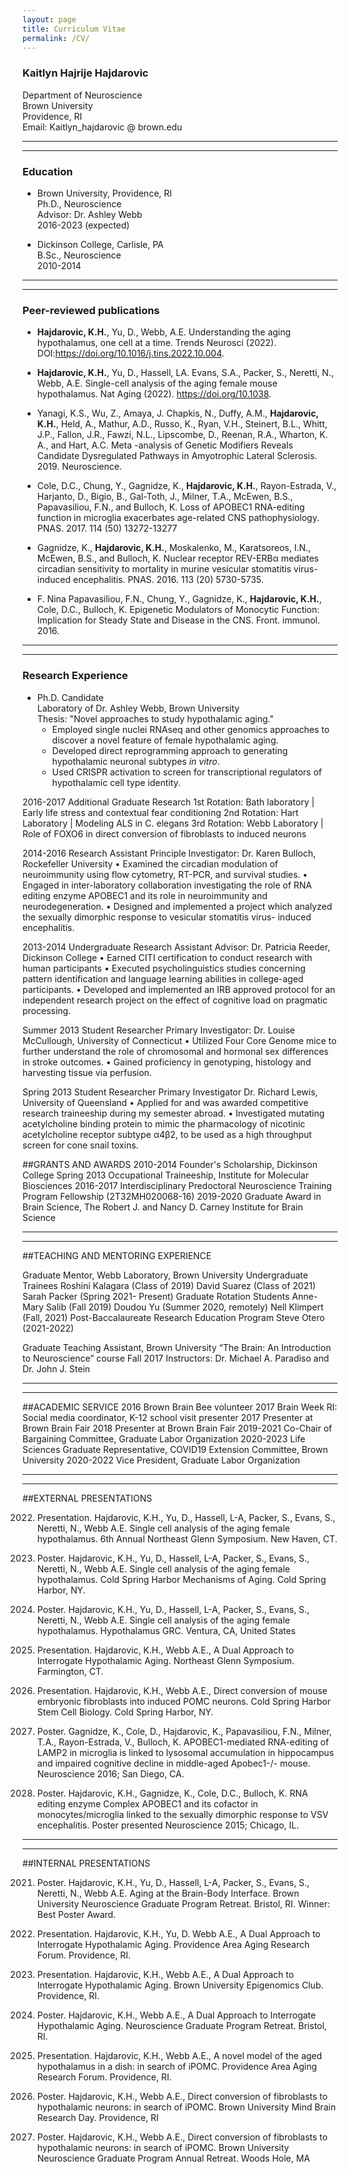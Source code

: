 ```yaml
---
layout: page
title: Curriculum Vitae
permalink: /CV/
---
```


### Kaitlyn Hajrije Hajdarovic
Department of Neuroscience  
Brown University  
Providence, RI  
Email: Kaitlyn_hajdarovic @ brown.edu

----
****

### Education

-  Brown University, Providence, RI  
	Ph.D., Neuroscience  
	Advisor: Dr. Ashley Webb  
	2016-2023 (expected)

- Dickinson College, Carlisle, PA  
	B.Sc., Neuroscience  
	2010-2014  

----
****

### Peer-reviewed publications

- **Hajdarovic, K.H.**, Yu, D., Webb, A.E. Understanding the aging hypothalamus, one cell at a time. Trends Neurosci (2022). 
DOI:https://doi.org/10.1016/j.tins.2022.10.004.  

- **Hajdarovic, K.H.**, Yu, D., Hassell, LA. Evans, S.A., Packer, S., Neretti, N., Webb, A.E. Single-cell analysis of the aging female mouse hypothalamus. Nat Aging (2022). https://doi.org/10.1038.  

- Yanagi, K.S., Wu, Z., Amaya, J. Chapkis, N., Duffy, A.M., **Hajdarovic, K.H.**, Held, A., Mathur, A.D., Russo, K., Ryan, V.H., Steinert, B.L., Whitt, J.P., Fallon, J.R., Fawzi, N.L., Lipscombe, D., Reenan, R.A., Wharton, K. A., and Hart, A.C. Meta -analysis of Genetic Modifiers Reveals Candidate Dysregulated Pathways in Amyotrophic Lateral Sclerosis. 2019. Neuroscience.  

- Cole, D.C., Chung, Y., Gagnidze, K., **Hajdarovic, K.H.**, Rayon-Estrada, V., Harjanto, D., Bigio, B., Gal-Toth, J., Milner, T.A., McEwen, B.S., Papavasiliou, F.N., and Bulloch, K. Loss of APOBEC1 RNA-editing function in microglia exacerbates age-related CNS pathophysiology. PNAS. 2017. 114 (50) 13272-13277  

- Gagnidze, K., **Hajdarovic, K.H.**, Moskalenko, M., Karatsoreos, I.N., McEwen, B.S., and Bulloch, K. Nuclear receptor REV-ERBα mediates circadian sensitivity to mortality in murine vesicular stomatitis virus-induced encephalitis. PNAS. 2016. 113 (20) 5730-5735.  

- F. Nina Papavasiliou, F.N., Chung, Y., Gagnidze, K., **Hajdarovic, K.H.**, Cole, D.C., Bulloch, K. Epigenetic Modulators of Monocytic Function: Implication for Steady State and Disease in the CNS. Front. immunol. 2016.  

----
****

### Research Experience

- Ph.D. Candidate  
	Laboratory of Dr. Ashley Webb, Brown University  
	Thesis: "Novel approaches to study hypothalamic aging."  
	- Employed single nuclei RNAseq and other genomics approaches to discover a novel feature of female hypothalamic aging.  
	- Developed direct reprogramming approach to generating hypothalamic neuronal subtypes _in vitro_.   
	- Used CRISPR activation to screen for transcriptional regulators of hypothalamic cell type identity.  
	


2016-2017		Additional Graduate Research
1st Rotation: Bath laboratory | Early life stress and contextual fear conditioning 
2nd Rotation: Hart Laboratory | Modeling ALS in C. elegans
3rd Rotation: Webb Laboratory | Role of FOXO6 in direct conversion of fibroblasts to induced neurons

2014-2016		Research Assistant
			Principle Investigator: Dr. Karen Bulloch, Rockefeller University
•	Examined the circadian modulation of neuroimmunity using flow cytometry, RT-PCR, and survival studies.
•	Engaged in inter-laboratory collaboration investigating the role of RNA editing enzyme APOBEC1 and its role in neuroimmunity and neurodegeneration.
•	Designed and implemented a project which analyzed the sexually dimorphic response to vesicular stomatitis virus- induced encephalitis.

2013-2014		Undergraduate Research Assistant
			Advisor: Dr. Patricia Reeder, Dickinson College
•	Earned CITI certification to conduct research with human participants
•	Executed psycholinguistics studies concerning pattern identification and language learning abilities in college-aged participants.
•	Developed and implemented an IRB approved protocol for an independent research project on the effect of cognitive load on pragmatic processing.

Summer 2013		Student Researcher
Primary Investigator: Dr. Louise McCullough, University of Connecticut
•	Utilized Four Core Genome mice to further understand the role of chromosomal and hormonal sex differences in stroke outcomes.
•	Gained proficiency in genotyping, histology and harvesting tissue via perfusion.

Spring 2013		Student Researcher 
Primary Investigator Dr. Richard Lewis, University of Queensland
•	Applied for and was awarded competitive research traineeship during my semester abroad. 
•	Investigated mutating acetylcholine binding protein to mimic the pharmacology of nicotinic acetylcholine receptor subtype α4β2, to be used as a high throughput screen for cone snail toxins.

##GRANTS AND AWARDS
2010-2014		Founder's Scholarship, Dickinson College
Spring 2013		Occupational Traineeship, Institute for Molecular Biosciences 
2016-2017	Interdisciplinary Predoctoral Neuroscience Training Program Fellowship (2T32MH020068-16)
2019-2020	Graduate Award in Brain Science, The Robert J. and Nancy D. Carney Institute for Brain Science

----
****

##TEACHING AND MENTORING EXPERIENCE

Graduate Mentor, Webb Laboratory, Brown University
Undergraduate Trainees
Roshini Kalagara (Class of 2019)
David Suarez (Class of 2021)
Sarah Packer (Spring 2021- Present)
Graduate Rotation Students
Anne-Mary Salib (Fall 2019)
Doudou Yu (Summer 2020, remotely)
Nell Klimpert (Fall, 2021)
Post-Baccalaureate Research Education Program
	Steve Otero (2021-2022)

Graduate Teaching Assistant, Brown University
 “The Brain: An Introduction to Neuroscience” course
Fall 2017
Instructors: Dr. Michael A. Paradiso and Dr. John J. Stein

----
****

##ACADEMIC SERVICE
2016			Brown Brain Bee volunteer
2017			Brain Week RI: Social media coordinator, K-12 school visit presenter 
2017			Presenter at Brown Brain Fair
2018			Presenter at Brown Brain Fair
2019-2021		Co-Chair of Bargaining Committee, Graduate Labor Organization
2020-2023	Life Sciences Graduate Representative, COVID19 Extension Committee, Brown University
2020-2022		Vice President, Graduate Labor Organization

----
****

##EXTERNAL PRESENTATIONS

2022. Presentation. Hajdarovic, K.H., Yu, D., Hassell, L-A, Packer, S., Evans, S., Neretti, N.,
Webb A.E. Single cell analysis of the aging female hypothalamus. 6th Annual Northeast Glenn Symposium. New Haven, CT. 

2022. Poster. Hajdarovic, K.H., Yu, D., Hassell, L-A, Packer, S., Evans, S., Neretti, N.,
Webb A.E. Single cell analysis of the aging female hypothalamus. Cold Spring Harbor Mechanisms of Aging. Cold Spring Harbor, NY.

2022. Poster. Hajdarovic, K.H., Yu, D., Hassell, L-A, Packer, S., Evans, S., Neretti, N.,
Webb A.E. Single cell analysis of the aging female hypothalamus. Hypothalamus GRC. Ventura, CA, United States

2019. Presentation. Hajdarovic, K.H., Webb A.E., A Dual Approach to Interrogate Hypothalamic Aging. Northeast Glenn Symposium. Farmington, CT.

2019. Presentation. Hajdarovic, K.H., Webb A.E., Direct conversion of mouse embryonic fibroblasts into induced POMC neurons. Cold Spring Harbor Stem Cell Biology. Cold Spring Harbor, NY.

2016. Poster. Gagnidze, K., Cole, D., Hajdarovic, K., Papavasiliou, F.N., Milner, T.A., Rayon-Estrada, V., Bulloch, K. APOBEC1-mediated RNA-editing of LAMP2 in microglia is linked to lysosomal accumulation in hippocampus and impaired cognitive decline in middle-aged Apobec1-/- mouse. Neuroscience 2016; San Diego, CA.

2015. Poster. Hajdarovic, K.H., Gagnidze, K., Cole, D.C., Bulloch, K. RNA editing enzyme Complex APOBEC1 and its cofactor in monocytes/microglia linked to the sexually dimorphic response to VSV encephalitis. Poster presented Neuroscience 2015; Chicago, IL.

----
****

##INTERNAL PRESENTATIONS

2021. Poster. Hajdarovic, K.H., Yu, D., Hassell, L-A, Packer, S., Evans, S., Neretti, N.,
Webb A.E. Aging at the Brain-Body Interface. Brown University Neuroscience Graduate Program Retreat. Bristol, RI. Winner: Best Poster Award. 

2020. Presentation. Hajdarovic, K.H., Yu, D. Webb A.E., A Dual Approach to Interrogate Hypothalamic Aging. Providence Area Aging Research Forum.  Providence, RI.

2019. Presentation. Hajdarovic, K.H., Webb A.E., A Dual Approach to Interrogate Hypothalamic Aging. Brown University Epigenomics Club.  Providence, RI. 

2019. Poster. Hajdarovic, K.H., Webb A.E., A Dual Approach to Interrogate Hypothalamic Aging. Neuroscience Graduate Program Retreat. Bristol, RI.

2019. Presentation. Hajdarovic, K.H., Webb A.E., A novel model of the aged hypothalamus in a dish: in search of iPOMC. Providence Area Aging Research Forum.  Providence, RI.

2019. Poster. Hajdarovic, K.H., Webb A.E., Direct conversion of fibroblasts to hypothalamic neurons: in search of iPOMC. Brown University Mind Brain Research Day. Providence, RI

2018. Poster. Hajdarovic, K.H., Webb A.E., Direct conversion of fibroblasts to hypothalamic neurons: in search of iPOMC. Brown University Neuroscience Graduate Program Annual Retreat. Woods Hole, MA




